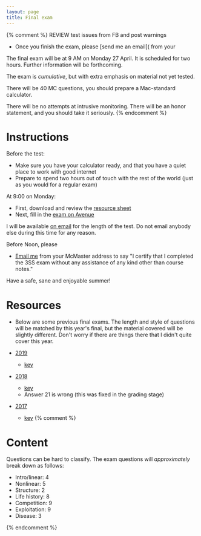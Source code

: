 ```yaml
---
layout: page
title: Final exam
---
```


{% comment %} 
REVIEW test issues from FB and post warnings
* Once you finish the exam, please [send me an email]( from your 

The final exam will be at 9 AM on Monday 27 April. It is scheduled for two hours. Further information will be forthcoming.

The exam is _cumulative_, but with extra emphasis on material not yet tested.

There will be 40 MC questions, you should prepare a Mac-standard calculator.

There will be no attempts at intrusive monitoring. There will be an honor statement, and you should take it seriously.
{% endcomment %} 

# Instructions

Before the test:
* Make sure you have your calculator ready, and that you have a quiet place to work with good internet
* Prepare to spend two hours out of touch with the rest of the world (just as you would for a regular exam)

At 9:00 on Monday:

* First, download and review the [resource sheet](/materials/final.resource.test.pdf)
* Next, fill in the [exam on Avenue](https://avenue.cllmcmaster.ca/d2l/lms/quizzing/user/quiz_summary.d2l?qi=115716&ou=315235)

I will be available [on email](mailto:dushoff@mcmaster.ca) for the length of the test. Do not email anybody else during this time for any reason.

Before Noon, please

* [Email me](mailto:dushoff@mcmaster.ca) from your McMaster address to say "I certify that I completed the 3SS exam without any assistance of any kind other than course notes."

Have a safe, sane and enjoyable summer!

# Resources

* Below are some previous final exams. The length and style of questions will be matched by this year's final, but the material covered will be slightly different. Don't worry if there are things there that I didn't quite cover this year.

* [2019](/materials/2019/final.1.test.pdf)
	* [key](/materials/2019/final.1.key.pdf)

* [2018](/materials/2018/final.1.test.pdf)
	* [key](/materials/2018/final.1.key.pdf)
	* Answer 21 is wrong (this was fixed in the grading stage)

* [2017](/materials/2017/final.1.test.pdf)
	* [key](/materials/2017/final.1.key.pdf)
{% comment %} 

# Content

Questions can be hard to classify. The exam questions will _approximately_ break down as follows:

* Intro/linear: 4
* Nonlinear: 5
* Structure: 2
* Life history: 8
* Competition: 9
* Exploitation: 9
* Disease: 3

{% endcomment %} 
